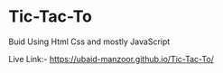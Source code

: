 # Tic-Tac-To
Buid Using Html Css and mostly JavaScript


Live Link:-
https://ubaid-manzoor.github.io/Tic-Tac-To/
